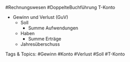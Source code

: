  #Rechnungswesen #DoppelteBuchführung T-Konto
  - Gewinn und Verlust (GuV)
    - Soll
      - Summe Aufwendungen
    - Haben
      - Summe Erträge
    - Jahresüberschuss

   Tags & Topics:
   #Gewinn
   #Konto
   #Verlust
   #Soll
   #T-Konto